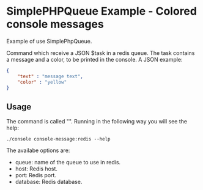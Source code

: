 SimplePHPQueue Example - Colored console messages
=================================================

Example of use SimplePhpQueue.

Command which receive a JSON $task in a redis queue. The task contains a message
and a color, to be printed in the console. A JSON example:

```json
{
    "text" : "message text",
    "color" : "yellow"
}
```

Usage
-----

The command is called "". Running in the following way you will see the help:

```
./console console-message:redis --help
```

The availabe options are:

- queue: name of the queue to use in redis.
- host: Redis host.
- port: Redis port.
- database: Redis database.